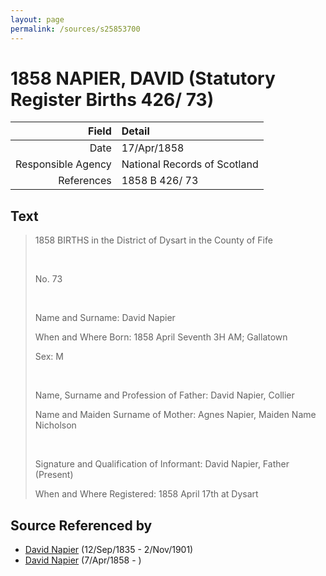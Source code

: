 ```yaml
---
layout: page
permalink: /sources/s25853700
---
```


# 1858 NAPIER, DAVID (Statutory Register Births 426/ 73)

Field | Detail
---:|:---
Date | 17/Apr/1858
Responsible Agency | National Records of Scotland
References | 1858 B 426/ 73

## Text

> 1858 BIRTHS in the District of Dysart in the County of Fife
>
> <br/>
>
> No. 73
>
> <br/>
>
> Name and Surname: David Napier
>
> When and Where Born: 1858 April Seventh 3H AM; Gallatown
>
> Sex: M
>
> <br/>
>
> Name, Surname and Profession of Father: David Napier, Collier
>
> Name and Maiden Surname of Mother: Agnes Napier, Maiden Name Nicholson
>
> <br/>
>
> Signature and Qualification of Informant: David Napier, Father (Present)
>
> When and Where Registered: 1858 April 17th at Dysart
>

## Source Referenced by

* [David Napier](../people/@41697732@-david-napier-b1835-9-12-d1901-11-2.md) (12/Sep/1835 - 2/Nov/1901)
* [David Napier](../people/@97555316@-david-napier-b1858-4-7-d.md) (7/Apr/1858 - )
